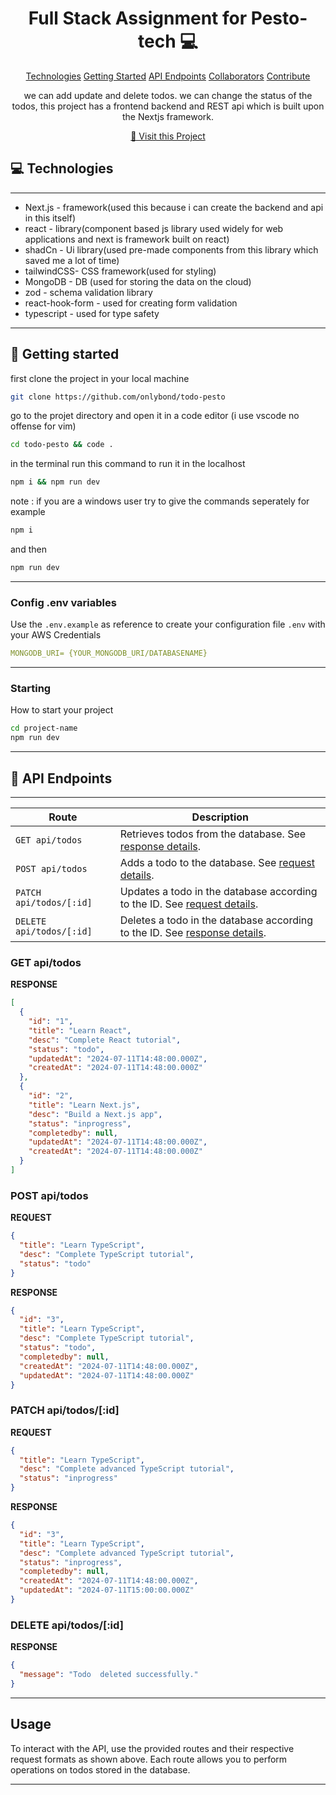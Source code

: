                      
<h1 align="center" style="font-weight: bold;">Full Stack Assignment for Pesto-tech 💻</h1>

<p align="center">
<a href="#tech">Technologies</a>
<a href="#started">Getting Started</a>
<a href="#routes">API Endpoints</a>
<a href="#colab">Collaborators</a>
<a href="#contribute">Contribute</a> 
</p>


<p align="center">we can add update and delete todos. we can change the status of the todos, this project has a frontend backend and REST api which is built upon the Nextjs framework.</p>


<p align="center">
<a href="https://todos-pesto.vercel.app">📱 Visit this Project</a>
</p>
 
<h2 id="technologies">💻 Technologies</h2>

---
- Next.js - framework(used this because i can create the backend and api in this itself)
- react - library(component based js library used widely for web applications and next is framework built on react)
- shadCn -  Ui library(used pre-made components from this library which saved me a lot of time)
- tailwindCSS- CSS framework(used for styling)
- MongoDB - DB (used for storing the data on the cloud)
- zod - schema validation library
- react-hook-form - used for creating form validation
- typescript - used for type safety
---
 
<h2 id="started">🚀 Getting started</h2>

first clone the project in your local machine 

```bash
git clone https://github.com/onlybond/todo-pesto
```
go to the projet directory and open it in a code editor (i use vscode no offense for vim)
```bash
cd todo-pesto && code .
```

in the terminal run this command to run it in the localhost
```bash
npm i && npm run dev
```

note : if you are a windows user try to give the commands seperately for example 

```bash
npm i 
```
and then 
```bash
npm run dev 
```
---
 
<h3>Config .env variables</h2>

Use the `.env.example` as reference to create your configuration file `.env` with your AWS Credentials

```yaml
MONGODB_URI= {YOUR_MONGODB_URI/DATABASENAME}
```
---
 
<h3>Starting</h3>

How to start your project

```bash
cd project-name
npm run dev
```
---
 
<h2 id="routes">📍 API Endpoints</h2>

---
| Route                        | Description                                                |
|------------------------------|------------------------------------------------------------|
| `GET api/todos`              | Retrieves todos from the database. See [response details](#get-todos). |
| `POST api/todos`             | Adds a todo to the database. See [request details](#post-todo). |
| `PATCH api/todos/[:id]`      | Updates a todo in the database according to the ID. See [request details](#patch-todo). |
| `DELETE api/todos/[:id]`     | Deletes a todo in the database according to the ID. See [response details](#delete-todo). |

### <h3 id="get-todos">GET api/todos</h3>

**RESPONSE**
```json
[
  {
    "id": "1",
    "title": "Learn React",
    "desc": "Complete React tutorial",
    "status": "todo",
    "updatedAt": "2024-07-11T14:48:00.000Z",
    "createdAt": "2024-07-11T14:48:00.000Z"
  },
  {
    "id": "2",
    "title": "Learn Next.js",
    "desc": "Build a Next.js app",
    "status": "inprogress",
    "completedby": null,
    "updatedAt": "2024-07-11T14:48:00.000Z",
    "createdAt": "2024-07-11T14:48:00.000Z"
  }
]
```

<h3 id="post-todo">POST api/todos</h3>

**REQUEST**
```json
{
  "title": "Learn TypeScript",
  "desc": "Complete TypeScript tutorial",
  "status": "todo"
}
```

**RESPONSE**
```json
{
  "id": "3",
  "title": "Learn TypeScript",
  "desc": "Complete TypeScript tutorial",
  "status": "todo",
  "completedby": null,
  "createdAt": "2024-07-11T14:48:00.000Z",
  "updatedAt": "2024-07-11T14:48:00.000Z"
}
```

<h3 id="patch-todo">PATCH api/todos/[:id]</h3>

**REQUEST**
```json
{
  "title": "Learn TypeScript",
  "desc": "Complete advanced TypeScript tutorial",
  "status": "inprogress"
}
```

**RESPONSE**
```json
{
  "id": "3",
  "title": "Learn TypeScript",
  "desc": "Complete advanced TypeScript tutorial",
  "status": "inprogress",
  "completedby": null,
  "createdAt": "2024-07-11T14:48:00.000Z",
  "updatedAt": "2024-07-11T15:00:00.000Z"
}
```

<h3 id="delete-todo">DELETE api/todos/[:id]</h3>

**RESPONSE**
```json
{
  "message": "Todo  deleted successfully."
}
```
---
## Usage

To interact with the API, use the provided routes and their respective request formats as shown above. Each route allows you to perform operations on todos stored in the database.

---

